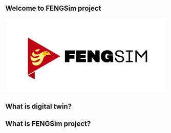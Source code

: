 ## Welcome to FENGSim project
![logo](images/Fengsim_logo_hi.png)

## What is digital twin?

## What is FENGSim project?

